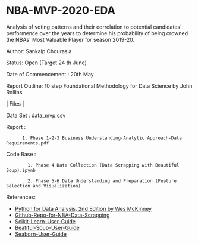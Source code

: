 # NBA-MVP-2020-EDA

Analysis of voting patterns and their correlation to potential candidates' performence over the years to determine his probability of being crowned the NBAs' Most Valuable Player for season 2019-20.

Author: Sankalp Chourasia

Status: Open (Target 24 th June)

Date of Commencement : 20th May

Report Outline: 10 step Foundational Methodology for Data Science by John Rollins

| Files |

Data Set : data_mvp.csv

Report : 

          1. Phase 1-2-3 Business Understanding-Analytic Approach-Data Requirements.pdf

Code Base : 

            1. Phase 4 Data Collection (Data Scrapping with Beautiful Soup).ipynb
            
            2. Phase 5-6 Data Understanding and Preparation (Feature Selection and Visualization)

References: 

* [Python for Data Analysis, 2nd Edition by Wes McKinney](https://www.oreilly.com/library/view/python-for-data/9781491957653/)
* [Github-Repo-for-NBA-Data-Scrapping](https://github.com/danchyy/Basketball_Analytics)
* [Scikit-Learn-User-Guide](https://scikit-learn.org/stable/user_guide.html)
* [Beatiful-Soup-User-Guide](https://www.crummy.com/software/BeautifulSoup/bs4/doc/)
* [Seaborn-User-Guide](https://seaborn.pydata.org/)



